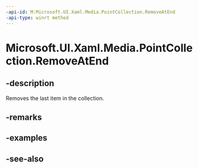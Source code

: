 ```yaml
---
-api-id: M:Microsoft.UI.Xaml.Media.PointCollection.RemoveAtEnd
-api-type: winrt method
---
```


<!-- Method syntax
public void RemoveAtEnd()
-->

# Microsoft.UI.Xaml.Media.PointCollection.RemoveAtEnd

## -description
Removes the last item in the collection.

## -remarks

## -examples

## -see-also
